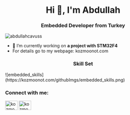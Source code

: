 
<h1 align="center">Hi 👋, I'm Abdullah</h1>
<h3 align="center">Embedded Developer from Turkey</h3>

<p align="left"> <img src="https://komarev.com/ghpvc/?username=abdullahcavuss" alt="abdullahcavuss" /> </p>

- 🔭 I’m currently working on **a project with STM32F4**
- For details go to my webpage: kozmoonot.com

<p align="left">

<h3 align="center">Skill Set</h3>
![embedded_skills](https://kozmoonot.com/githubImgs/embedded_skills.png)
<h3 align="left">Connect with me:</h3>
<a href="mailto:abdullahcavus58@gmail.com" target="blank"><img align="center" src="https://cdn.jsdelivr.net/npm/simple-icons@3.0.1/icons/gmail.svg" alt="kozmonott" height="30" width="40" /></a>
<a href="https://stackoverflow.com/users/12307278/abdullahcavuss" target="blank"><img align="center" src="https://cdn.jsdelivr.net/npm/simple-icons@3.0.1/icons/stackoverflow.svg" alt="kozmonott" height="30" width="40" /></a>
